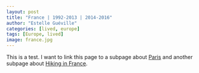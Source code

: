 ```yaml
---
layout: post
title: "France | 1992-2013 | 2014-2016"
author: "Estelle Guéville"
categories: [lived, europe]
tags: [Europe, lived]
image: france.jpg
---
```


This is a test. I want to link this page to a subpage about [Paris](/paris) and another subpage about [Hiking in France](/hikinginfrance).